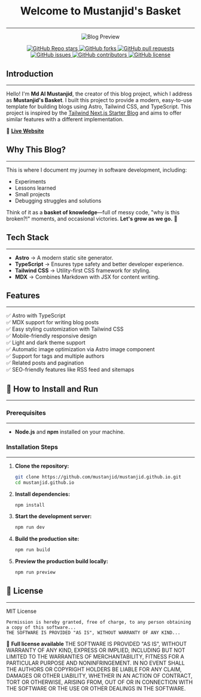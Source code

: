 # <p align="center">Welcome to Mustanjid's Basket</p>
---

<p align="center">
  <img src="https://mustanjid.github.io/preview-image.png" alt="Blog Preview" />
</p>

<p align="center">
  <a href="https://github.com/mustanjid/mustanjid.github.io/stargazers">
    <img src="https://img.shields.io/github/stars/mustanjid/mustanjid.github.io?style=social" alt="GitHub Repo stars" />
  </a>
  <a href="https://github.com/mustanjid/mustanjid.github.io/network/members">
    <img src="https://img.shields.io/github/forks/mustanjid/mustanjid.github.io?style=social" alt="GitHub forks" />
  </a>
  <a href="https://github.com/mustanjid/mustanjid.github.io/pulls">
    <img src="https://img.shields.io/github/issues-pr/mustanjid/mustanjid.github.io" alt="GitHub pull requests" />
  </a>
  <a href="https://github.com/mustanjid/mustanjid.github.io/issues">
    <img src="https://img.shields.io/github/issues/mustanjid/mustanjid.github.io" alt="GitHub issues" />
  </a>
  <a href="https://github.com/mustanjid/mustanjid.github.io/graphs/contributors">
    <img src="https://img.shields.io/github/contributors/mustanjid/mustanjid.github.io" alt="GitHub contributors" />
  </a>
  <a href="https://github.com/mustanjid/mustanjid.github.io/blob/main/LICENSE">
    <img src="https://img.shields.io/github/license/mustanjid/mustanjid.github.io" alt="GitHub license" />
  </a>
</p>

## Introduction
---
Hello! I'm **Md Al Mustanjid**, the creator of this blog project, which I address as **Mustanjid's Basket**. I built this project to provide a modern, easy-to-use template for building blogs using Astro, Tailwind CSS, and TypeScript. This project is inspired by the [Tailwind Next.js Starter Blog](https://github.com/timlrx/tailwind-nextjs-starter-blog) and aims to offer similar features with a different implementation.

🔗 **[Live Website](https://mustanjid.github.io/)**

## Why This Blog?
---

This is where I document my journey in software development, including:
- Experiments
- Lessons learned
- Small projects
- Debugging struggles and solutions

Think of it as a **basket of knowledge**—full of messy code, "why is this broken?!" moments, and occasional victories. **Let's grow as we go.** 🚀

## Tech Stack
---

- **Astro** → A modern static site generator.
- **TypeScript** → Ensures type safety and better developer experience.
- **Tailwind CSS** → Utility-first CSS framework for styling.
- **MDX** → Combines Markdown with JSX for content writing.

## Features
---

✅ Astro with TypeScript  
✅ MDX support for writing blog posts  
✅ Easy styling customization with Tailwind CSS  
✅ Mobile-friendly responsive design  
✅ Light and dark theme support  
✅ Automatic image optimization via Astro image component  
✅ Support for tags and multiple authors  
✅ Related posts and pagination  
✅ SEO-friendly features like RSS feed and sitemaps  

## 🚀 How to Install and Run
---

### Prerequisites
---
- **Node.js** and **npm** installed on your machine.

### Installation Steps
---

1. **Clone the repository:**
   ```sh
   git clone https://github.com/mustanjid/mustanjid.github.io.git
   cd mustanjid.github.io
   ```

2. **Install dependencies:**
   ```sh
   npm install
   ```

3. **Start the development server:**
   ```sh
   npm run dev
   ```

4. **Build the production site:**
   ```sh
   npm run build
   ```

5. **Preview the production build locally:**
   ```sh
   npm run preview
   ```

## 📜 License
---

MIT License  

```text
Permission is hereby granted, free of charge, to any person obtaining a copy of this software...
THE SOFTWARE IS PROVIDED "AS IS", WITHOUT WARRANTY OF ANY KIND...
```

📌 **Full license available**
THE SOFTWARE IS PROVIDED "AS IS", WITHOUT WARRANTY OF ANY KIND, EXPRESS OR
IMPLIED, INCLUDING BUT NOT LIMITED TO THE WARRANTIES OF MERCHANTABILITY,
FITNESS FOR A PARTICULAR PURPOSE AND NONINFRINGEMENT. IN NO EVENT SHALL THE
AUTHORS OR COPYRIGHT HOLDERS BE LIABLE FOR ANY CLAIM, DAMAGES OR OTHER
LIABILITY, WHETHER IN AN ACTION OF CONTRACT, TORT OR OTHERWISE, ARISING FROM,
OUT OF OR IN CONNECTION WITH THE SOFTWARE OR THE USE OR OTHER DEALINGS IN THE
SOFTWARE.
